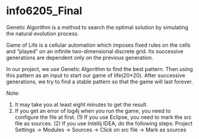 # info6205_Final
Genetic Algorithm is a method to search the optimal solution by simulating the natural evolution process.

Game of  Life is a cellular automation which imposes fixed rules on the cells and “played” on an infinite two-dimensional discrete grid. Its successive generations are dependent only on the previous generation.

In our project, we use Genetic Algorithm to find the best pattern. Then using this pattern as an input to start our game of life(20*20). After successive generations, we try to find a stable pattern so that the game will last forever.

Note: 

1. It may take you at least eight minutes to get the result.
2. If you get an error of log4j when you run the game, you need to configure the file at first.
(1) If you use Eclipse, you need to mark the src file as sources.
(2) If you use Intellij IDEA, do the following steps: Project Settings -> Modules -> Sources -> Click on src file -> Mark as sources




